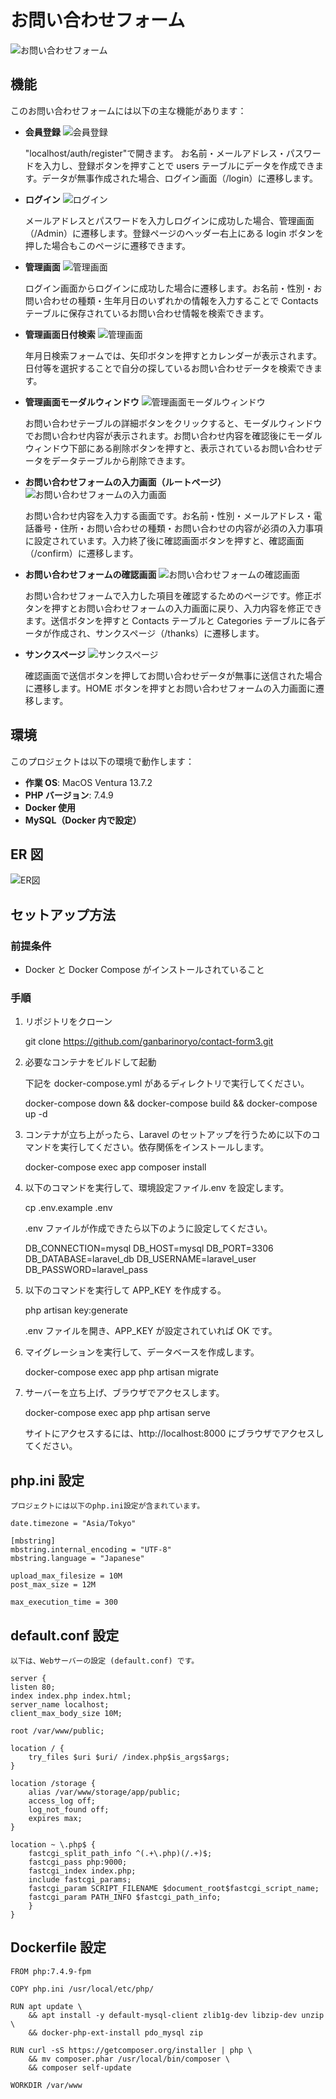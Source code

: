 # お問い合わせフォーム

![お問い合わせフォーム](https://github.com/ganbarinoryo/contact-form3/raw/main/src/public/images/contact.png?raw=true)

## 機能

このお問い合わせフォームには以下の主な機能があります：

- **会員登録**
  ![会員登録](https://github.com/ganbarinoryo/contact-form3/raw/main/src/public/images/register.png)

  "localhost/auth/register"で開きます。
  お名前・メールアドレス・パスワードを入力し、登録ボタンを押すことで users テーブルにデータを作成できます。データが無事作成された場合、ログイン画面（/login）に遷移します。

- **ログイン**
  ![ログイン](https://github.com/ganbarinoryo/contact-form3/raw/main/src/public/images/login.png)

  メールアドレスとパスワードを入力しログインに成功した場合、管理画面（/Admin）に遷移します。登録ページのヘッダー右上にある login ボタンを押した場合もこのページに遷移できます。

- **管理画面**
  ![管理画面](https://github.com/ganbarinoryo/contact-form3/raw/main/src/public/images/admin.png)

  ログイン画面からログインに成功した場合に遷移します。お名前・性別・お問い合わせの種類・生年月日のいずれかの情報を入力することで Contacts テーブルに保存されているお問い合わせ情報を検索できます。

- **管理画面日付検索**
  ![管理画面](https://github.com/ganbarinoryo/contact-form3/raw/main/src/public/images/admin_month.png)

  年月日検索フォームでは、矢印ボタンを押すとカレンダーが表示されます。日付等を選択することで自分の探しているお問い合わせデータを検索できます。

- **管理画面モーダルウィンドウ**
  ![管理画面モーダルウィンドウ](https://github.com/ganbarinoryo/contact-form3/raw/main/src/public/images/admin_modal.png)

  お問い合わせテーブルの詳細ボタンをクリックすると、モーダルウィンドウでお問い合わせ内容が表示されます。お問い合わせ内容を確認後にモーダルウィンドウ下部にある削除ボタンを押すと、表示されているお問い合わせデータをデータテーブルから削除できます。

- **お問い合わせフォームの入力画面（ルートページ）**
  ![お問い合わせフォームの入力画面](https://github.com/ganbarinoryo/contact-form3/raw/main/src/public/images/contact.png)

  お問い合わせ内容を入力する画面です。お名前・性別・メールアドレス・電話番号・住所・お問い合わせの種類・お問い合わせの内容が必須の入力事項に設定されています。入力終了後に確認画面ボタンを押すと、確認画面（/confirm）に遷移します。

- **お問い合わせフォームの確認画面**
  ![お問い合わせフォームの確認画面](https://github.com/ganbarinoryo/contact-form3/raw/main/src/public/images/confirm.png)

  お問い合わせフォームで入力した項目を確認するためのページです。修正ボタンを押すとお問い合わせフォームの入力画面に戻り、入力内容を修正できます。送信ボタンを押すと Contacts テーブルと Categories テーブルに各データが作成され、サンクスページ（/thanks）に遷移します。

- **サンクスページ**
  ![サンクスページ](https://github.com/ganbarinoryo/contact-form3/raw/main/src/public/images/thanks.png)

  確認画面で送信ボタンを押してお問い合わせデータが無事に送信された場合に遷移します。HOME ボタンを押すとお問い合わせフォームの入力画面に遷移します。

## 環境

このプロジェクトは以下の環境で動作します：

- **作業 OS**: MacOS Ventura 13.7.2
- **PHP バージョン**: 7.4.9
- **Docker 使用**
- **MySQL（Docker 内で設定）**

## ER 図

![ER図](https://github.com/ganbarinoryo/contact-form3/raw/main/src/public/images/ER.png)

## セットアップ方法

### 前提条件

- Docker と Docker Compose がインストールされていること

### 手順

1. リポジトリをクローン

   git clone https://github.com/ganbarinoryo/contact-form3.git

2. 必要なコンテナをビルドして起動

   下記を docker-compose.yml があるディレクトリで実行してください。

   docker-compose down && docker-compose build && docker-compose up -d

3. コンテナが立ち上がったら、Laravel のセットアップを行うために以下のコマンドを実行してください。依存関係をインストールします。

   docker-compose exec app composer install

4. 以下のコマンドを実行して、環境設定ファイル.env を設定します。

   cp .env.example .env

   .env ファイルが作成できたら以下のように設定してください。

   DB_CONNECTION=mysql
   DB_HOST=mysql
   DB_PORT=3306
   DB_DATABASE=laravel_db
   DB_USERNAME=laravel_user
   DB_PASSWORD=laravel_pass

5. 以下のコマンドを実行して APP_KEY を作成する。

   php artisan key:generate

   .env ファイルを開き、APP_KEY が設定されていれば OK です。

6. マイグレーションを実行して、データベースを作成します。

   docker-compose exec app php artisan migrate

7. サーバーを立ち上げ、ブラウザでアクセスします。

   docker-compose exec app php artisan serve

   サイトにアクセスするには、http://localhost:8000 にブラウザでアクセスしてください。

## php.ini 設定

    プロジェクトには以下のphp.ini設定が含まれています。

    date.timezone = "Asia/Tokyo"

    [mbstring]
    mbstring.internal_encoding = "UTF-8"
    mbstring.language = "Japanese"

    upload_max_filesize = 10M
    post_max_size = 12M

    max_execution_time = 300

## default.conf 設定

    以下は、Webサーバーの設定 (default.conf) です。

    server {
    listen 80;
    index index.php index.html;
    server_name localhost;
    client_max_body_size 10M;

    root /var/www/public;

    location / {
        try_files $uri $uri/ /index.php$is_args$args;
    }

    location /storage {
        alias /var/www/storage/app/public;
        access_log off;
        log_not_found off;
        expires max;
    }

    location ~ \.php$ {
        fastcgi_split_path_info ^(.+\.php)(/.+)$;
        fastcgi_pass php:9000;
        fastcgi_index index.php;
        include fastcgi_params;
        fastcgi_param SCRIPT_FILENAME $document_root$fastcgi_script_name;
        fastcgi_param PATH_INFO $fastcgi_path_info;
        }
    }

## Dockerfile 設定

    FROM php:7.4.9-fpm

    COPY php.ini /usr/local/etc/php/

    RUN apt update \
        && apt install -y default-mysql-client zlib1g-dev libzip-dev unzip \
        && docker-php-ext-install pdo_mysql zip

    RUN curl -sS https://getcomposer.org/installer | php \
        && mv composer.phar /usr/local/bin/composer \
        && composer self-update

    WORKDIR /var/www
